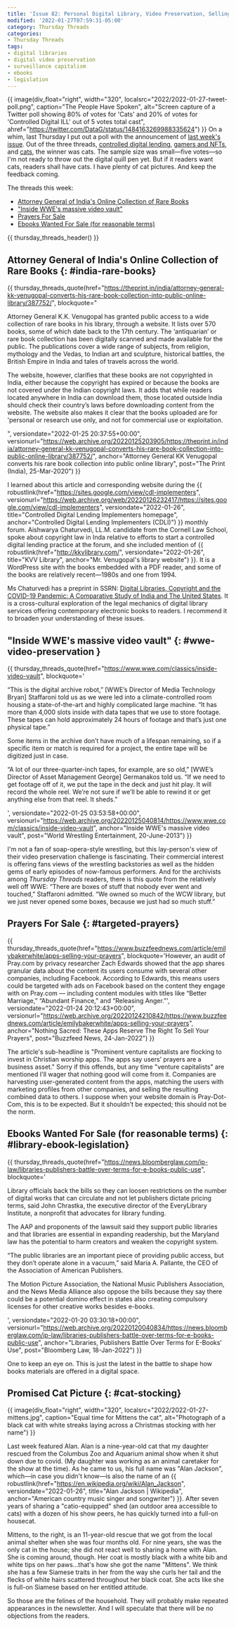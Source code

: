 ```yaml
---
title: 'Issue 82: Personal Digital Library, Video Preservation, Selling Prayers, and Library Ebook Legislation'
modified: '2022-01-27T07:59:31-05:00'
category: Thursday Threads
categories:
- Thursday Threads
tags:
- digital libraries
- digital video preservation
- surveillance capitalism
- ebooks
- legislation
---
```

{{ image(div_float="right", width="320", localsrc="2022/2022-01-27-tweet-poll.png", caption="The People Have Spoken", alt="Screen capture of a Twitter poll showing 80% of votes for 'Cats' and 20% of votes for 'Controlled Digital ILL' out of 5 votes total cast", ahref="https://twitter.com/DataG/status/1484163269988335624") }} 
On a whim, last Thursday I put out a poll with the announcement of [last week's issue]({filename}/2022-01-20-issue-81-cdill-nfts-cats). 
Out of the three threads, [controlled digital lending]({filename}/2022-01-20-issue-81-cdill-nfts-cats.md#controlled-digital-lending), [gamers and NFTs]({filename}/2022-01-20-issue-81-cdill-nfts-cats.md#gamers-nfts), and [cats]({filename}/2022-01-20-issue-81-cdill-nfts-cats.md#cat-dish), the winner was cats. 
The sample size was small—five votes—so I'm not ready to throw out the digital quill pen yet. 
But if it readers want cats, readers shall have cats. 
I have plenty of cat pictures. 
And keep the feedback coming.

The threads this week:

* [Attorney General of India's Online Collection of Rare Books]({filename}/2022-01-27-issue-82-digital-library-video-preservation-selling-prayers-ebook-legislation.md#india-rare-books)
* <a href="{filename}/2022-01-27-issue-82-digital-library-video-preservation-selling-prayers-ebook-legislation#wwe-video-preservation">"Inside WWE's massive video vault"</a>
* <a href="{filename}/2022-01-27-issue-82-digital-library-video-preservation-selling-prayers-ebook-legislation#targeted-prayers">Prayers For Sale</a>
* <a href="{filename}/2022-01-27-issue-82-digital-library-video-preservation-selling-prayers-ebook-legislation#library-ebook-legislation">Ebooks Wanted For Sale (for reasonable terms)</a>

{{ thursday_threads_header() }}


## Attorney General of India's Online Collection of Rare Books {: #india-rare-books}

{{ thursday_threads_quote(href="https://theprint.in/india/attorney-general-kk-venugopal-converts-his-rare-book-collection-into-public-online-library/387752/",
 blockquote="<p>Attorney General K.K. Venugopal has granted public access to a wide collection of rare books in his library, through a website. It lists over 570 books, some of which date back to the 17th century. The ‘antiquarian’ or rare book collection has been digitally scanned and made available for the public. The publications cover a wide range of subjects, from religion, mythology and the Vedas, to Indian art and sculpture, historical battles, the British Empire in India and tales of travels across the world.</p><p>The website, however, clarifies that these books are not copyrighted in India, either because the copyright has expired or because the books are not covered under the Indian copyright laws. It adds that while readers located anywhere in India can download them, those located outside India should check their country’s laws before downloading content from the website. The website also makes it clear that the books uploaded are for 'personal or research use only, and not for commercial use or exploitation.</p>",
 versiondate="2022-01-25 20:37:55+00:00",
 versionurl="https://web.archive.org/20220125203905/https://theprint.in/india/attorney-general-kk-venugopal-converts-his-rare-book-collection-into-public-online-library/387752/",
 anchor="Attorney General KK Venugopal converts his rare book collection into public online library",
 post="The Print (India), 25-Mar-2020") }}

I learned about this article and corresponding website during the {{ robustlink(href="https://sites.google.com/view/cdl-implementers", versionurl="https://web.archive.org/web/20220126232417/https://sites.google.com/view/cdl-implementers", versiondate="2022-01-26", title="Controlled Digital Lending Implementers homepage", anchor="Controlled Digital Lending Implementers (CDLI)") }} monthly forum. 
Aishwarya Chaturvedi, LL.M. candidate from the Cornell Law School, spoke about copyright law in Inda relative to efforts to start a controlled digital lending practice at the forum, and she included mention of {{ robustlink(href="http://kkvlibrary.com/", versiondate="2022-01-26", title="KVV Library", anchor="Mr. Venugopal's library website") }}. 
It is a WordPress site with the books embedded with a PDF reader, and some of the books are relatively recent—1980s and one from 1994. 

Ms Chaturvedi has a preprint in SSRN: [Digital Libraries, Copyright and the COVID-19 Pandemic: A Comparative Study of India and The United States](https://papers.ssrn.com/sol3/papers.cfm?abstract_id=3965155). 
It is a cross-cultural exploration of the legal mechanics of digital library services offering contemporary electronic books to readers. 
I recommend it to broaden your understanding of these issues.


## "Inside WWE's massive video vault" {: #wwe-video-preservation }

{{ thursday_threads_quote(href="https://www.wwe.com/classics/inside-video-vault",
 blockquote='<p>“This is the digital archive robot,” [WWE’s Director of Media Technology Bryan] Staffaroni told us as we were led into a climate-controlled room housing a state-of-the-art and highly complicated large machine. “It has more than 4,000 slots inside with data tapes that we use to store footage. These tapes can hold approximately 24 hours of footage and that’s just one physical tape.”</p><p>Some items in the archive don’t have much of a lifespan remaining, so if a specific item or match is required for a project, the entire tape will be digitized just in case.

“A lot of our three-quarter-inch tapes, for example, are so old,” [WWE’s Director of Asset Management George] Germanakos told us. “If we need to get footage off of it, we put the tape in the deck and just hit play. It will record the whole reel. We’re not sure if we’ll be able to rewind it or get anything else from that reel. It sheds.”</p>',
 versiondate="2022-01-25 03:53:58+00:00",
 versionurl="https://web.archive.org/20220125040814/https://www.wwe.com/classics/inside-video-vault",
 anchor="Inside WWE's massive video vault",
 post="World Wrestling Entertainment, 20-June-2013") }}

I'm not a fan of soap-opera-style wrestling, but this lay-person's view of their video preservation challenge is fascinating. 
Their commercial interest is offering fans views of the wrestling backstories as well as the hidden gems of early episodes of now-famous performers. 
And for the archivists among <i>Thursday Threads</i> readers, there is this quote from the relatively well off WWE: <quote>“There are boxes of stuff that nobody ever went and touched,” Staffaroni admitted. “We owned so much of the WCW library, but we just never opened some boxes, because we just had so much stuff.”</quote>

## Prayers For Sale {: #targeted-prayers}

{{ thursday_threads_quote(href="https://www.buzzfeednews.com/article/emilybakerwhite/apps-selling-your-prayers",
 blockquote='However, an audit of Pray.com by privacy researcher Zach Edwards showed that the app shares granular data about the content its users consume with several other companies, including Facebook. According to Edwards, this means users could be targeted with ads on Facebook based on the content they engage with on Pray.com — including content modules with titles like “Better Marriage,” “Abundant Finance,” and “Releasing Anger.”',
 versiondate="2022-01-24 20:12:43+00:00",
 versionurl="https://web.archive.org/20220124210842/https://www.buzzfeednews.com/article/emilybakerwhite/apps-selling-your-prayers",
 anchor="Nothing Sacred: These Apps Reserve The Right To Sell Your Prayers",
 post="Buzzfeed News, 24-Jan-2022") }}

The article's sub-headline is "Prominent venture capitalists are flocking to invest in Christian worship apps. The apps say users’ prayers are a business asset." 
Sorry if this offends, but any time "venture capitalists" are mentioned I'll wager that nothing good will come from it. 
Companies are harvesting user-generated content from the apps, matching the users with marketing profiles from other companies, and selling the resulting combined data to others. 
I suppose when your website domain is Pray-Dot-Com, this is to be expected. 
But it shouldn't be expected; this should not be the norm.

## Ebooks Wanted For Sale (for reasonable terms) {: #library-ebook-legislation}

{{ thursday_threads_quote(href="https://news.bloomberglaw.com/ip-law/libraries-publishers-battle-over-terms-for-e-books-public-use",
 blockquote='<p>Library officials back the bills so they can loosen restrictions on the number of digital works that can circulate and not let publishers dictate pricing terms, said John Chrastka, the executive director of the EveryLibrary Institute, a nonprofit that advocates for library funding.</p><p>The AAP and proponents of the lawsuit said they support public libraries and that libraries are essential in expanding readership, but the Maryland law has the potential to harm creators and weaken the copyright system.

“The public libraries are an important piece of providing public access, but they don’t operate alone in a vacuum,” said Maria A. Pallante, the CEO of the Association of American Publishers.

The Motion Picture Association, the National Music Publishers Association, and the News Media Alliance also oppose the bills because they say there could be a potential domino effect in states also creating compulsory licenses for other creative works besides e-books.</p>',
 versiondate="2022-01-20 03:30:18+00:00",
 versionurl="https://web.archive.org/20220120040834/https://news.bloomberglaw.com/ip-law/libraries-publishers-battle-over-terms-for-e-books-public-use",
 anchor="Libraries, Publishers Battle Over Terms for E-Books’ Use",
 post="Bloomberg Law, 18-Jan-2022") }}

One to keep an eye on. 
This is just the latest in the battle to shape how books materials are offered in a digital space.

## Promised Cat Picture {: #cat-stocking}

{{ image(div_float="right", width="320", localsrc="2022/2022-01-27-mittens.jpg", caption="Equal time for Mittens the cat", alt="Photograph of a black cat with white streaks laying across a Christmas stocking with her name") }} 

Last week featured Alan. 
Alan is a nine-year-old cat that my daughter rescued from the Columbus Zoo and Aquarium animal show when it shut down due to covid. 
(My daughter was working as an animal caretaker for the show at the time). 
As he came to us, his full name was "Alan Jackson", which—in case you didn't know—is also the name of an {{ robustlink(href="https://en.wikipedia.org/wiki/Alan_Jackson", versiondate="2022-01-26", title="Alan Jackson | Wikipedia", anchor="American country music singer and songwriter") }}. 
After seven years of sharing a "catio-equipped" shed (an outdoor area accessible to cats) with a dozen of his show peers, he has quickly turned into a full-on housecat. 

Mittens, to the right, is an 11-year-old rescue that we got from the local animal shelter when she was four months old. 
For nine years, she was the only cat in the house; she did not react well to sharing a home with Alan. 
She is coming around, though.
Her coat is mostly black with a white bib and white tips on her paws...that's how she got the name "Mittens". 
We think she has a few Siamese traits in her from the way she curls her tail and the flecks of white hairs scattered throughout her black coat. 
She acts like she is full-on Siamese based on her entitled attitude. 

So those are the felines of the household.
They will probably make repeated appearances in the newsletter. 
And I will speculate that there will be no objections from the readers.